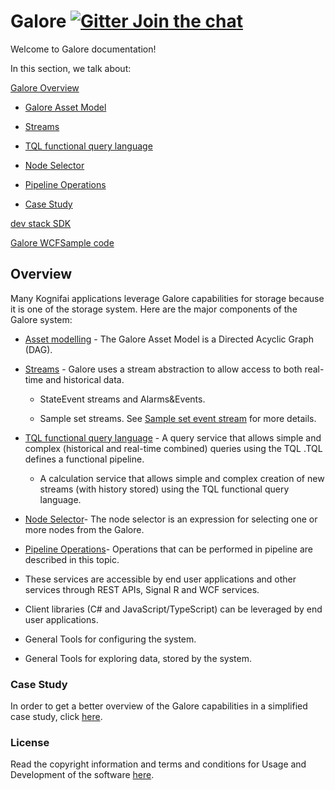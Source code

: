   
# Galore    [![Gitter Join the chat](https://badges.gitter.im/Join%20Chat.svg)](https://gitter.im/kognifai/Lobby)

Welcome to Galore documentation!

In this section, we talk about:

 [Galore Overview](#Overview)

  - [Galore Asset Model](Galore-Documentation/Asset%20%20Model.md)

  - [Streams](Galore-Documentation/streams.md)

  - [TQL functional query language](Galore-Documentation/TQL%20Syntax.md)

  - [Node Selector](Galore-Documentation/Node%20Selector.md)
 
  - [Pipeline Operations](Galore-Documentation/Pipeline%20Operations.md)

  - [Case Study](Galore-Documentation/casestudy.md)
  
[dev stack SDK](SDK-documentation/dev%20stack%20SDK.md)

[Galore WCFSample code](GaloreWCFSample)

## Overview

Many Kognifai applications leverage Galore capabilities for storage because it is one of the storage system. Here are the major components of the Galore system:

  - [Asset modelling](Galore-Documentation/Asset%20%20Model.md) - The Galore Asset Model is a Directed Acyclic Graph (DAG).
  
  - [Streams](Galore-Documentation/streams.md) - Galore uses a stream abstraction to allow access to both real-time and historical data.

    -   StateEvent streams and Alarms&Events.

    -   Sample set streams. See [Sample set event stream](Galore-Documentation/streams.md)    for more details.
    
-  [TQL functional query language](Galore-Documentation/TQL%20Syntax.md) - A query service that allows simple and complex (historical and real-time combined) queries using the TQL .TQL defines a functional pipeline. 

   -   A calculation service that allows simple and complex creation of new streams (with  history stored) using the TQL functional query language.

- [Node Selector](Galore-Documentation/Node%20Selector.md)- The node selector is an expression for selecting one or more nodes from the Galore.

 - [Pipeline Operations](Galore-Documentation/Pipeline%20Operations.md)- Operations that can be performed in pipeline are described in this topic.
 
- These services are accessible by end user applications and other services through REST APIs, Signal R and WCF services.

-   Client libraries (C# and JavaScript/TypeScript) can be leveraged by end user applications.

-   General Tools for configuring the system.

-   General Tools for exploring data, stored by the system.
 

### Case Study
In order to get a better overview of the Galore capabilities in a simplified case study, click [here](SDK-documentation/casestudy.md).

### License
Read the copyright information and terms and conditions for Usage and Development of the software [here](https://github.com/kognifai/Kognifai/blob/master/License.md#copyright--year-kongsberg-digital-as).

